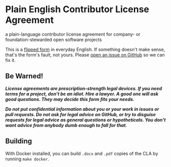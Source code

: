 # Plain English Contributor License Agreement

a plain-language contributor license agreement for company- or foundation-stewarded open software projects

This is a [flipped form](https://flippedform.com) in everyday English.  If something doesn't make sense, that's the form's fault, not yours.  Please [open an issue on GitHub](https://github.com/kemitchell/plain-english-contributor-license-agreement/issues/new) so we can fix it.

## Be Warned!

***License agreements are prescription-strength legal devices.  If you need terms for a project, don't be an idiot.  Hire a lawyer.  A good one will ask good questions.  They may decide this form fits your needs.***

***Do _not_ put confidential information about you or your work in issues or pull requests.  Do _not_ ask for legal advice on GitHub, or try to disguise requests for legal advice as general questions or hypotheticals.  You don't want advice from anybody dumb enough to fall for that.***

## Building

With Docker installed, you can build `.docx` and `.pdf` copies of the CLA by running `make docker`.
